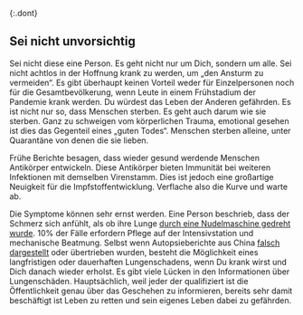 {:.dont}
## Sei nicht unvorsichtig

Sei nicht diese eine Person. Es geht nicht nur um Dich, sondern um alle. Sei nicht achtlos in der Hoffnung krank zu werden, um „den Ansturm zu vermeiden“. Es gibt überhaupt keinen Vorteil weder für Einzelpersonen noch für die Gesamtbevölkerung, wenn Leute in einem Frühstadium der Pandemie krank werden. Du würdest das Leben der Anderen gefährden. Es ist nicht nur so, dass Menschen sterben. Es geht auch darum wie sie sterben. Ganz zu schweigen vom körperlichen Trauma, emotional gesehen ist dies das Gegenteil eines „guten Todes“. Menschen sterben alleine, unter Quarantäne von denen die sie lieben.

Frühe Berichte besagen, dass wieder gesund werdende Menschen Antikörper entwickeln. Diese Antikörper bieten Immunität bei weiteren Infektionen mit demselben Virenstamm. Dies ist jedoch eine großartige Neuigkeit für die Impfstoffentwicklung. Verflache also die Kurve und warte ab.

Die Symptome können sehr ernst werden. Eine Person beschrieb, dass der Schmerz sich anfühlt, als ob ihre Lunge [durch eine Nudelmaschine gedreht wurde](https://twitter.com/stuff_so/status/1236517734189391875). 10% der Fälle erfordern Pflege auf der Intensivstation und mechanische Beatmung. Selbst wenn Autopsieberichte aus China [falsch dargestellt](https://twitter.com/CT_Bergstrom/status/1235797950451703809) oder übertrieben wurden, besteht die Möglichkeit eines langfristigen oder dauerhaften Lungenschadens, wenn Du krank wirst und Dich danach wieder erholst. Es gibt viele Lücken in den Informationen über Lungenschäden. Hauptsächlich, weil jeder der qualifiziert ist die Öffentlichkeit genau über das Geschehen zu informieren, bereits sehr damit beschäftigt ist Leben zu retten und sein eigenes Leben dabei zu gefährden.
